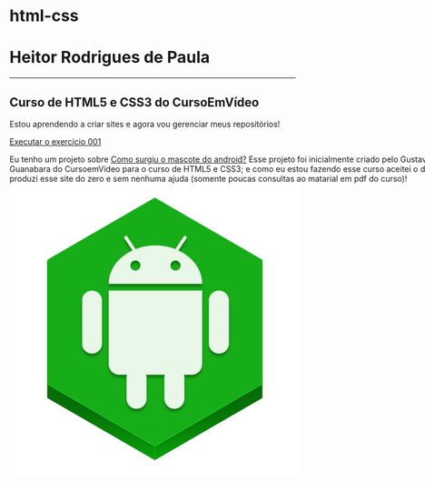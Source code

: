 # html-css

<h1>Heitor Rodrigues de Paula</h1>

<hr>

 <h2>Curso de HTML5 e CSS3 do CursoEmVídeo</h2>

 <p>Estou aprendendo a criar sites e agora vou gerenciar meus repositórios!</p>

<p><a href="https://heitorpaula.github.io/html-css/exercicios/ex001/index.html">Executar o exercício 001</a></p>

<p style="width: 800px;">
    Eu tenho um projeto sobre <a href="https://heitorpaula.github.io/projeto-android/">Como surgiu o mascote do android?</a>
    Esse projeto foi inicialmente criado pelo Gustavo Guanabara do CursoemVídeo para o curso de HTML5 e CSS3; e como eu estou fazendo esse curso aceitei o desafio e produzi esse site do zero e sem nenhuma ajuda (somente poucas consultas ao matarial em pdf do curso)!
    <img src="Android-icon.png" alt="Imagem Android">
</p>

